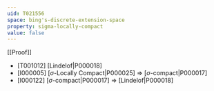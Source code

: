 ```yaml
---
uid: T021556
space: bing's-discrete-extension-space
property: sigma-locally-compact
value: false
---
```

[[Proof]]

* [T001012] [Lindelof|P000018]
* [I000005] [$\sigma$-Locally Compact|P000025] => [$\sigma$-compact|P000017]
* [I000122] [$\sigma$-compact|P000017] => [Lindelof|P000018]

